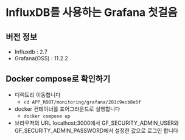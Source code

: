 # InfluxDB를 사용하는 Grafana 첫걸음
## 버전 정보
- Influxdb : 2.7
- Grafana(OSS) : 11.2.2

## Docker compose로 확인하기
- 디렉토리 이동합니다
  - `cd APP_ROOT/monitoring/grafana/281c9ecb8e5f`
- docker 컨테이너를 포어그라운드로 실행합니다
  - `docker compose up`
- 브라우저의 URL localhost:3000에서 GF_SECURITY_ADMIN_USER와 GF_SECURITY_ADMIN_PASSWORD에서 설정한 값으로 로그인 합니다
      